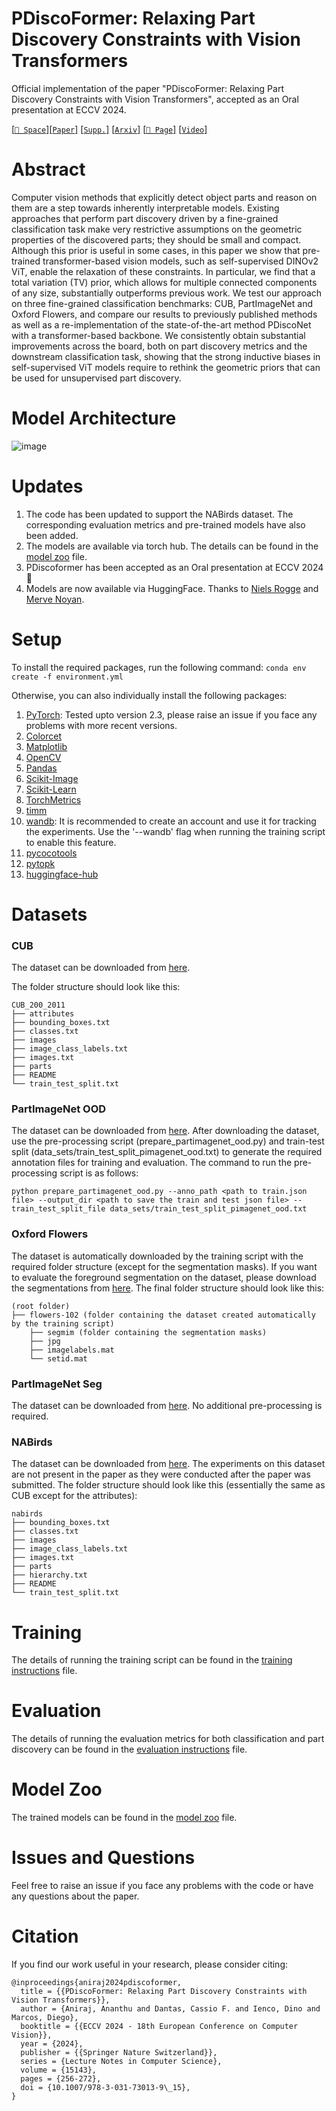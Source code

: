 # PDiscoFormer: Relaxing Part Discovery Constraints with Vision Transformers 
Official implementation of the paper "PDiscoFormer: Relaxing Part Discovery Constraints with Vision Transformers", accepted as an Oral presentation at ECCV 2024. 




[[`🤗 Space`]](https://huggingface.co/spaces/ananthu-aniraj/pdiscoformer)[[`Paper`]](https://www.ecva.net/papers/eccv_2024/papers_ECCV/papers/11397.pdf) [[`Supp.`]](https://www.ecva.net/papers/eccv_2024/papers_ECCV/papers/11397-supp.pdf) [[`Arxiv`]](https://arxiv.org/abs/2407.04538) [[`🤗 Page`]](https://huggingface.co/papers/2407.04538) [[`Video`]](https://www.youtube.com/watch?v=qPP3JmrHJZo)


# Abstract
Computer vision methods that explicitly detect object parts and reason on them are a step towards inherently interpretable models. Existing approaches that perform part discovery driven by a fine-grained classification task make very restrictive assumptions on the geometric properties of the discovered parts; they should be small and compact. Although this prior is useful in some cases, in this paper we show that pre-trained transformer-based vision models, such as self-supervised DINOv2 ViT, enable the relaxation of these constraints. In particular, we find that a total variation (TV) prior, which allows for multiple connected components of any size, substantially outperforms previous work. We test our approach on three fine-grained classification benchmarks: CUB, PartImageNet and Oxford Flowers, and compare our results to previously published methods as well as a re-implementation of the state-of-the-art method PDiscoNet with a transformer-based backbone. We consistently obtain substantial improvements across the board, both on part discovery metrics and the downstream classification task, showing that the strong inductive biases in self-supervised ViT models require to rethink the geometric priors that can be used for unsupervised part discovery.


# Model Architecture
![image](https://github.com/ananthu-aniraj/pdiscoformer/assets/50333505/73c30fb1-2f2c-408a-81dd-4447f9091f86)

# Updates
1. The code has been updated to support the NABirds dataset. The corresponding evaluation metrics and pre-trained models have also been added.
2. The models are available via torch hub. The details can be found in the [model zoo](model_zoo.md) file.
3. PDiscoformer has been accepted as an Oral presentation at ECCV 2024 :tada:
4. Models are now available via HuggingFace. Thanks to [Niels Rogge](https://github.com/NielsRogge) and [Merve Noyan](https://github.com/merveenoyan).

# Setup
To install the required packages, run the following command:
```conda env create -f environment.yml```

Otherwise, you can also individually install the following packages:
1. [PyTorch](https://pytorch.org/get-started/locally/): Tested upto version 2.3, please raise an issue if you face any problems with more recent versions.
2. [Colorcet](https://colorcet.holoviz.org/getting_started/index.html)
3. [Matplotlib](https://matplotlib.org/stable/users/installing.html)
3. [OpenCV](https://pypi.org/project/opencv-python-headless/)
4. [Pandas](https://pandas.pydata.org/pandas-docs/stable/getting_started/install.html)
5. [Scikit-Image](https://scikit-image.org/docs/stable/install.html)
6. [Scikit-Learn](https://scikit-learn.org/stable/install.html) 
7. [TorchMetrics](https://torchmetrics.readthedocs.io/en/latest/pages/install.html)
8. [timm](https://pypi.org/project/timm/)
9. [wandb](https://pypi.org/project/wandb/): It is recommended to create an account and use it for tracking the experiments. Use the '--wandb' flag when running the training script to enable this feature.
10. [pycocotools](https://pypi.org/project/pycocotools/)
11. [pytopk](https://pypi.org/project/pytopk/)
12. [huggingface-hub](https://pypi.org/project/huggingface-hub/)


# Datasets
### CUB
The dataset can be downloaded from [here](https://www.vision.caltech.edu/datasets/cub_200_2011/). 

The folder structure should look like this:

```
CUB_200_2011
├── attributes
├── bounding_boxes.txt
├── classes.txt
├── images
├── image_class_labels.txt
├── images.txt
├── parts
├── README
└── train_test_split.txt
```

### PartImageNet OOD
The dataset can be downloaded from [here](https://github.com/TACJu/PartImageNet).
After downloading the dataset, use the pre-processing script (prepare_partimagenet_ood.py) and train-test split (data_sets/train_test_split_pimagenet_ood.txt) to generate the required annotation files for training and evaluation.
The command to run the pre-processing script is as follows:

```python prepare_partimagenet_ood.py --anno_path <path to train.json file> --output_dir <path to save the train and test json file> --train_test_split_file data_sets/train_test_split_pimagenet_ood.txt```

### Oxford Flowers
The dataset is automatically downloaded by the training script with the required folder structure (except for the segmentation masks).
If you want to evaluate the foreground segmentation on the dataset, please download the segmentations from [here](https://www.robots.ox.ac.uk/~vgg/data/flowers/102/).
The final folder structure should look like this:

```
(root folder)
├── flowers-102 (folder containing the dataset created automatically by the training script)
    ├── segmim (folder containing the segmentation masks)
    ├── jpg
    ├── imagelabels.mat
    └── setid.mat
```
### PartImageNet Seg
The dataset can be downloaded from [here](https://github.com/TACJu/PartImageNet). No additional pre-processing is required.

### NABirds
The dataset can be downloaded from [here](https://dl.allaboutbirds.org/nabirds). 
The experiments on this dataset are not present in the paper as they were conducted after the paper was submitted. 
The folder structure should look like this (essentially the same as CUB except for the attributes):

```
nabirds
├── bounding_boxes.txt
├── classes.txt
├── images
├── image_class_labels.txt
├── images.txt
├── parts
├── hierarchy.txt
├── README
└── train_test_split.txt
```

# Training
The details of running the training script can be found in the [training instructions](training_instructions.md) file.

# Evaluation
The details of running the evaluation metrics for both classification and part discovery can be found in the [evaluation instructions](evaluation_instructions.md) file.

# Model Zoo
The trained models can be found in the [model zoo](model_zoo.md) file. 


# Issues and Questions
Feel free to raise an issue if you face any problems with the code or have any questions about the paper.

# Citation
If you find our work useful in your research, please consider citing:

```
@inproceedings{aniraj2024pdiscoformer,
  title = {{PDiscoFormer: Relaxing Part Discovery Constraints with Vision Transformers}},
  author = {Aniraj, Ananthu and Dantas, Cassio F. and Ienco, Dino and Marcos, Diego},
  booktitle = {{ECCV 2024 - 18th European Conference on Computer Vision}},
  year = {2024},
  publisher = {{Springer Nature Switzerland}},
  series = {Lecture Notes in Computer Science},
  volume = {15143},
  pages = {256-272},
  doi = {10.1007/978-3-031-73013-9\_15},
}
```

